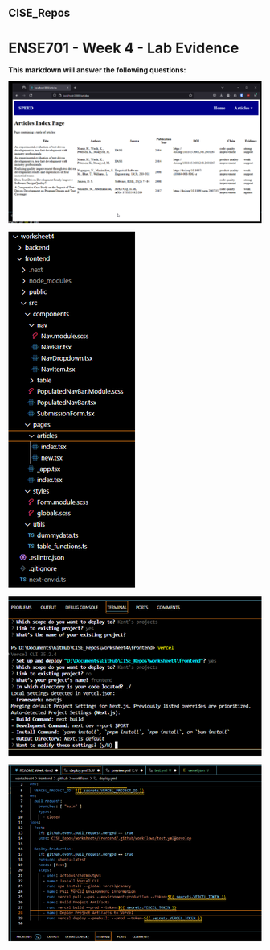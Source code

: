 ## CISE_Repos

# ENSE701 - Week 4 - Lab Evidence

**This markdown will answer the following questions:**

![alt text](image-3.png)

![alt text](image-4.png)

![alt text](image-5.png)

![alt text](image-6.png)